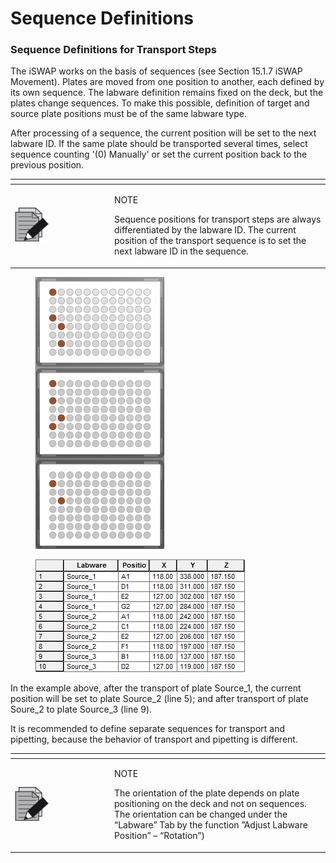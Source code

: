 # Sequence Definitions

### Sequence Definitions for Transport Steps

The iSWAP works on the basis of sequences (see Section 15.1.7 iSWAP Movement). Plates are moved from one position to another, each defined by its own sequence. The labware definition remains fixed on the deck, but the plates change sequences. To make this possible, definition of target and source plate positions must be of the same labware type.

After processing of a sequence, the current position will be set to the next labware ID. If the same plate should be transported several times, select sequence counting '(0) Manually' or set the current position back to the previous position.

<table data-header-hidden><thead><tr><th width="145"></th><th></th></tr></thead><tbody><tr><td><img src="../../../.gitbook/assets/image (10) (1) (1) (1) (1) (1) (1) (1) (1) (1) (1) (1).png" alt="" data-size="original"></td><td><p>NOTE</p><p>Sequence positions for transport steps are always differentiated by the labware ID. The current position of the transport sequence is to set the next labware ID in the sequence.</p></td></tr></tbody></table>

<div>

<figure><img src="../../../.gitbook/assets/image (93) (1) (1).png" alt=""><figcaption></figcaption></figure>

 

<figure><img src="../../../.gitbook/assets/image (94) (1) (1).png" alt=""><figcaption></figcaption></figure>

</div>

In the example above, after the transport of plate Source\_1, the current position will be set to plate Source\_2 (line 5); and after transport of plate Soure\_2 to plate Source\_3 (line 9).&#x20;

It is recommended to define separate sequences for transport and pipetting, because the behavior of transport and pipetting is different.&#x20;

<table data-header-hidden><thead><tr><th width="145"></th><th></th></tr></thead><tbody><tr><td><img src="../../../.gitbook/assets/image (10) (1) (1) (1) (1) (1) (1) (1) (1) (1) (1) (1).png" alt="" data-size="original"></td><td><p>NOTE</p><p>The orientation of the plate depends on plate positioning on the deck and not on sequences. The orientation can be changed under the “Labware” Tab by the function ”Adjust Labware Position” – “Rotation”)</p></td></tr></tbody></table>

